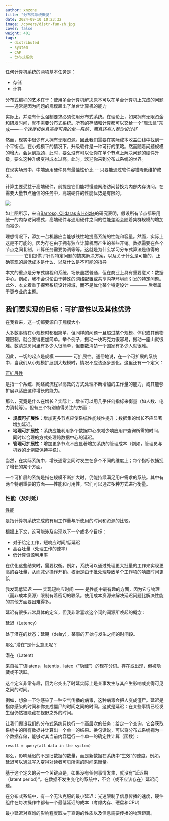 ```yaml
---
author: xnzone
title: "分布式系统概览"
date: 2024-09-10 10:23:32
image: /covers/distr-fun-zh.jpg
cover: false
weight: 401
tags:
  - distributed
  - system
  - CAP
  - 分布式系统
---
```


任何计算机系统的两项基本任务是：
- 存储
- 计算

分布式编程的艺术在于：使用多台计算机解决原本可以在单台计算机上完成的问题——通常是因为问题的规模超出了单台计算机的能力

实际上，并没有什么强制要求必须使用分布式系统。在理论上，如果拥有无限资金和研发时间，就不需要分布式系统。所有的存储和计算都可以交给一个“魔法盒”完成——*一个速度极快且高度可靠的单一系统，而且还有人帮你设计好*

然而，现实中很少有人拥有无限资源。因此我们需要在实际成本收益曲线中找到一个平衡点。在小规模下的情况下，升级软件是一种可行的策略。然而随着问题规模的增大，会达到瓶颈，此时，要么没有可以让你在单个节点上解决问题的硬件升级，要么这种升级变得成本过高。此时，欢迎你来到分布式系统的世界。

在现实场景中，中端通用硬件具有最佳性价比 -- 只要能通过软件容错降低维护成本。

计算主要受益于高端硬件，前提是它们能将慢速网络访问替换为内部内存访问。在需要大量节点通信的任务中，高端硬件的性能优势是有限的。

![](https://s2.loli.net/2024/11/18/rt2wExMBfbcoGT9.png)

如上图所示，来自[Barroso, Clidaras & Hölzle](http://www.morganclaypool.com/doi/abs/10.2200/S00516ED2V01Y201306CAC024)的研究表明，假设所有节点都采用统一的内存访问模式，高端硬件与通用硬件之间的性能差距会随着集群规模的增加而减少。


理想情况下，添加一台机器应当能够线性地提高系统的性能和容量。然而，实际上这是不可能的，因为存在由于拥有独立计算机而产生的某些开销。数据需要在各个节点之间复制，计算任务需要协调等等。这就是为什么学习分布式算法是值得的 ———— 它们提供了针对特定问题的搞笑解决方案，以及关于什么是可能的、正确实现的最低成本是什么、以及什么是不可能的指导

本文的重点是分布式编程和系统，场景虽然普通，但在商业上具有重要意义：数据中心。例如，我不会讨论由于特殊的网络配置或共享内存环境而引发的特定问题。此外，本文着重于探索系统设计领域，而不是优化某个特定设计 ———— 后者属于更专业的主题。

## 我们要实现的目标：可扩展性以及其他优势

在我看来，这一切都要源自于规模大小

大多数事情在小规模时都很简单，但同样的问题一旦超过某个规模、体积或其他物理限制，就会变得更加简单。举个例子，搬动一块巧克力很容易，搬动一座山就很难。数清楚房间里有多少人很简单，但要数清楚一个国家有多少人就很难。

因此，一切的起点是规模 ———— 可扩展性。通俗地说，在一个可扩展的系统中，当我们从小规模扩展到大规模时，情况不应该逐步恶化。这里还有一个定义：

[可扩展性](https://en.wikipedia.org/wiki/Scalability)

是指一个系统、网络或流程以高效的方式处理不断增加的工作量的能力，或其能够扩展以适应这种增长的能力。

那么，究竟是什么在增长？实际上，增长可以用几乎任何指标来衡量（如人数、电力消耗等）。但有三个特别值得关注的方面：

- **规模可扩展性**：增加更多节点应使系统性能线性提升；数据集的增长不应显著增加延迟。
- **地理可扩展性**：系统应能利用多个数据中心来减少响应用户查询所需的时间，同时以合理的方式处理跨数据中心的延迟。
- **管理可扩展性**：增加更多节点不应显著增加系统的管理成本（例如，管理员与机器的比例应保持平稳）。

当然，在实际系统中，增长通常会同时发生在多个不同的维度上；每个指标仅捕捉了增长的某个方面。

一个可扩展的系统是指在规模不断扩大时，仍能持续满足用户需求的系统。其中有两个特别重要的方面——性能和可用性，它们可以通过多种方式进行衡量。

### 性能（及时延）

[性能](https://en.wikipedia.org/wiki/Computer_performance)

是指计算机系统完成的有用工作量与所使用的时间和资源的比较。

根据上下文，这可能涉及实现以下一个或多个目标：

- 对于给定工作，短响应时间/低延迟
- 高吞吐量（处理工作的速率）
- 低计算资源利用率

在优化这些结果时，需要权衡。例如，系统可以通过处理更大批量的工作来实现更高的吞吐量，从而减少操作开销。权衡是由于批处理导致单个工作项的响应时间更长

我发现低延迟 —— 实现短响应时间 —— 是性能中最有趣的方面，因为它与物理（而非成本资源）限制有着密切的联系。使用成本资源来解决延迟问题比解决性能的其他方面要困难得多。

延迟有很多非常具体的定义，但我非常喜欢这个词的词源所唤起的概念：

延迟（Latency）

处于潜在的状态；延期（delay），某事的开始与发生之间的时间段。

那么“潜在”是什么意思呢？

潜在（Latent）

来自拉丁语latens，latentis，lateo（“隐藏”）的现在分词。存在或出现，但被隐藏或不活跃。

这个定义非常有趣，因为它突出了时延实际上是某事发生与其产生影响或变得可见之间的时间。

例如，想象一下你感染了一种空气传播的病毒，这种病毒会把人变成僵尸。延迟是指你感染的时间和你变成僵尸的时间之间的时间。这就是延迟：在某些事情已经发生但仍然被隐藏在视野之外的时间。

让我们假设我们的分布式系统只执行一个高层次的任务：给定一个查询，它会获取系统中的所有数据并计算出一个单一的结果。换句话说，可以将分布式系统视为一个数据存储，能够对其当前内容运行一个单一的确定性计算（函数）：

`result = query(all data in the system)`

那么，影响延迟的不是旧数据的数量，而是新数据在系统中“生效”的速度。例如，延迟可以通过写入变得对读者可见所需的时间来衡量。

基于这个定义的另一个关键点是，如果没有任何事情发生，就没有“延迟期（latent period）”。在数据不发生变化的系统中，不会（或不应该存在）延迟问题。

在分布式系统中，有一个无法克服的最小延迟：光速限制了信息传播的速度，硬件组件在每次操作中都有一个最低延迟的成本（考虑内存、硬盘和CPU）

最小延迟对查询的影响程度取决于查询的性质以及信息需要传播的物理距离。


